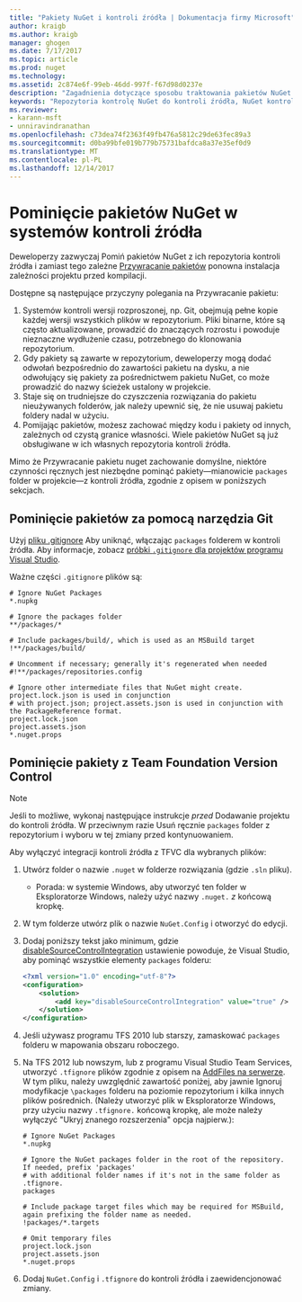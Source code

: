```yaml
---
title: "Pakiety NuGet i kontroli źródła | Dokumentacja firmy Microsoft"
author: kraigb
ms.author: kraigb
manager: ghogen
ms.date: 7/17/2017
ms.topic: article
ms.prod: nuget
ms.technology: 
ms.assetid: 2c874e6f-99eb-46dd-997f-f67d98d0237e
description: "Zagadnienia dotyczące sposobu traktowania pakietów NuGet w ramach systemów kontroli źródła i kontroli wersji oraz sposób Pomiń pakiety z usługi git i TFVC."
keywords: "Repozytoria kontrolę NuGet do kontroli źródła, NuGet kontroli wersji, NuGet i git, NuGet i TFS, NuGet i TFVC, pomijając pakietów, repozytoria kontroli źródła, wersja"
ms.reviewer:
- karann-msft
- unniravindranathan
ms.openlocfilehash: c73dea74f2363f49fb476a5812c29de63fec89a3
ms.sourcegitcommit: d0ba99bfe019b779b75731bafdca8a37e35ef0d9
ms.translationtype: MT
ms.contentlocale: pl-PL
ms.lasthandoff: 12/14/2017
---
```

# <a name="omitting-nuget-packages-in-source-control-systems"></a>Pominięcie pakietów NuGet w systemów kontroli źródła

Deweloperzy zazwyczaj Pomiń pakietów NuGet z ich repozytoria kontroli źródła i zamiast tego zależne [Przywracanie pakietów](../consume-packages/package-restore.md) ponowna instalacja zależności projektu przed kompilacji.

Dostępne są następujące przyczyny polegania na Przywracanie pakietu:

1. Systemów kontroli wersji rozproszonej, np. Git, obejmują pełne kopie każdej wersji wszystkich plików w repozytorium. Pliki binarne, które są często aktualizowane, prowadzić do znaczących rozrostu i powoduje nieznaczne wydłużenie czasu, potrzebnego do klonowania repozytorium.
1. Gdy pakiety są zawarte w repozytorium, deweloperzy mogą dodać odwołań bezpośrednio do zawartości pakietu na dysku, a nie odwołujący się pakiety za pośrednictwem pakietu NuGet, co może prowadzić do nazwy ścieżek ustalony w projekcie.
1. Staje się on trudniejsze do czyszczenia rozwiązania do pakietu nieużywanych folderów, jak należy upewnić się, że nie usuwaj pakietu foldery nadal w użyciu.
1. Pomijając pakietów, możesz zachować między kodu i pakiety od innych, zależnych od czystą granice własności. Wiele pakietów NuGet są już obsługiwane w ich własnych repozytoria kontroli źródła.

Mimo że Przywracanie pakietu nuget zachowanie domyślne, niektóre czynności ręcznych jest niezbędne pominąć pakiety&mdash;mianowicie `packages` folder w projekcie&mdash;z kontroli źródła, zgodnie z opisem w poniższych sekcjach.

## <a name="omitting-packages-with-git"></a>Pominięcie pakietów za pomocą narzędzia Git

Użyj [pliku .gitignore](https://git-scm.com/docs/gitignore) Aby uniknąć, włączając `packages` folderem w kontroli źródła. Aby informacje, zobacz [próbki `.gitignore` dla projektów programu Visual Studio](https://github.com/github/gitignore/blob/master/VisualStudio.gitignore).

Ważne części `.gitignore` plików są:

```
# Ignore NuGet Packages
*.nupkg

# Ignore the packages folder
**/packages/*

# Include packages/build/, which is used as an MSBuild target
!**/packages/build/

# Uncomment if necessary; generally it's regenerated when needed
#!**/packages/repositories.config

# Ignore other intermediate files that NuGet might create. project.lock.json is used in conjunction
# with project.json; project.assets.json is used in conjunction with the PackageReference format.
project.lock.json
project.assets.json
*.nuget.props
```

## <a name="omitting-packages-with-team-foundation-version-control"></a>Pominięcie pakiety z Team Foundation Version Control

> [!Note]
> Jeśli to możliwe, wykonaj następujące instrukcje *przed* Dodawanie projektu do kontroli źródła. W przeciwnym razie Usuń ręcznie `packages` folder z repozytorium i wyboru w tej zmiany przed kontynuowaniem.

Aby wyłączyć integracji kontroli źródła z TFVC dla wybranych plików:

1. Utwórz folder o nazwie `.nuget` w folderze rozwiązania (gdzie `.sln` pliku).
    - Porada: w systemie Windows, aby utworzyć ten folder w Eksploratorze Windows, należy użyć nazwy `.nuget.` *z* końcową kropkę.

1. W tym folderze utwórz plik o nazwie `NuGet.Config` i otworzyć do edycji.

1. Dodaj poniższy tekst jako minimum, gdzie [disableSourceControlIntegration](../Schema/nuget-config-file.md#solution-section) ustawienie powoduje, że Visual Studio, aby pominąć wszystkie elementy `packages` folderu:

   ```xml
   <?xml version="1.0" encoding="utf-8"?>
   <configuration>
       <solution>
           <add key="disableSourceControlIntegration" value="true" />
       </solution>
   </configuration>
   ```

1. Jeśli używasz programu TFS 2010 lub starszy, zamaskować `packages` folderu w mapowania obszaru roboczego.

1. Na TFS 2012 lub nowszym, lub z programu Visual Studio Team Services, utworzyć `.tfignore` plików zgodnie z opisem na [AddFiles na serwerze](https://www.visualstudio.com/en-us/docs/tfvc/add-files-server#tfignore). W tym pliku, należy uwzględnić zawartość poniżej, aby jawnie Ignoruj modyfikacje `\packages` folderu na poziomie repozytorium i kilka innych plików pośrednich. (Należy utworzyć plik w Eksploratorze Windows, przy użyciu nazwy `.tfignore.` końcową kropkę, ale może należy wyłączyć "Ukryj znanego rozszerzenia" opcja najpierw.):

   ```
   # Ignore NuGet Packages
   *.nupkg   

   # Ignore the NuGet packages folder in the root of the repository. If needed, prefix 'packages'
   # with additional folder names if it's not in the same folder as .tfignore.   
   packages

   # Include package target files which may be required for MSBuild, again prefixing the folder name as needed.
   !packages/*.targets

   # Omit temporary files
   project.lock.json
   project.assets.json
   *.nuget.props
   ```

1. Dodaj `NuGet.Config` i `.tfignore` do kontroli źródła i zaewidencjonować zmiany.
